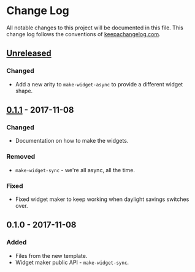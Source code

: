# Change Log
All notable changes to this project will be documented in this file. This change log follows the conventions of [keepachangelog.com](http://keepachangelog.com/).

## [Unreleased]
### Changed
- Add a new arity to `make-widget-async` to provide a different widget shape.

## [0.1.1] - 2017-11-08
### Changed
- Documentation on how to make the widgets.

### Removed
- `make-widget-sync` - we're all async, all the time.

### Fixed
- Fixed widget maker to keep working when daylight savings switches over.

## 0.1.0 - 2017-11-08
### Added
- Files from the new template.
- Widget maker public API - `make-widget-sync`.

[Unreleased]: https://github.com/your-name/c3pl/compare/0.1.1...HEAD
[0.1.1]: https://github.com/your-name/c3pl/compare/0.1.0...0.1.1
